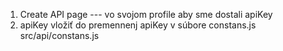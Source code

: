 1. Create API page --- vo svojom profile aby sme dostali apiKey
2. apiKey vložiť do premennenj apiKey v súbore constans.js
src/api/constans.js
